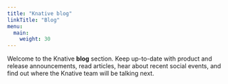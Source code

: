 ```yaml
---
title: "Knative blog"
linkTitle: "Blog"
menu:
  main:
    weight: 30
---
```



Welcome to the Knative **blog** section. Keep up-to-date with product and
release announcements, read articles,  hear about recent social events, and
find out where the Knative team will be talking next.
